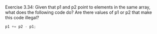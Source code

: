 Exercise 3.34: Given that p1 and p2 point to elements in the same array,
what does the following code do? Are there values of p1 or p2 that make
this code illegal?
```c++
p1 += p2 - p1;
```